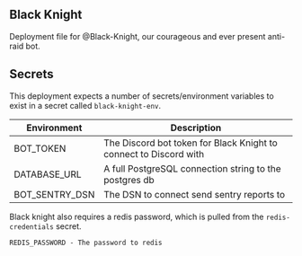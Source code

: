 ## Black Knight
Deployment file for @Black-Knight, our courageous and ever present anti-raid bot.

## Secrets
This deployment expects a number of secrets/environment variables to exist in a secret called `black-knight-env`.

| Environment           | Description                                                       |
|-----------------------|-------------------------------------------------------------------|
| BOT_TOKEN             | The Discord bot token for Black Knight to connect to Discord with |
| DATABASE_URL          | A full PostgreSQL connection string to the postgres db            |
| BOT_SENTRY_DSN        | The DSN to connect send sentry reports to                         |

Black knight also requires a redis password, which is pulled from the `redis-credentials` secret.
```
REDIS_PASSWORD - The password to redis
```
